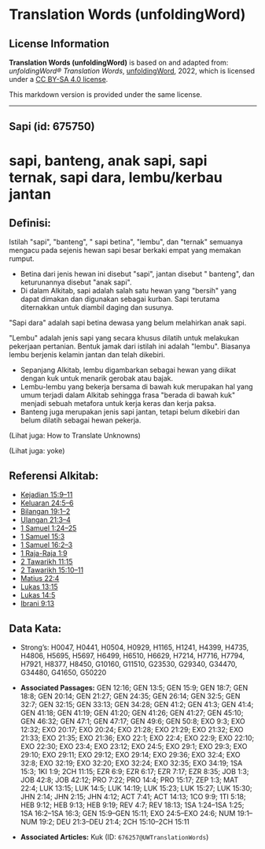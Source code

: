 # Translation Words (unfoldingWord)

## License Information

**Translation Words (unfoldingWord)** is based on and adapted from: _unfoldingWord® Translation Words_, [unfoldingWord](https://unfoldingword.org/utw), 2022, which is licensed under a [CC BY-SA 4.0 license](https://creativecommons.org/licenses/by-sa/4.0/legalcode.en).

This markdown version is provided under the same license.



--------------------------------

## Sapi (id: 675750)

sapi, banteng, anak sapi, sapi ternak, sapi dara, lembu/kerbau jantan
=====================================================================

Definisi:
---------

Istilah "sapi", "banteng", " sapi betina", "lembu", dan "ternak" semuanya mengacu pada sejenis hewan sapi besar berkaki empat yang memakan rumput.

* Betina dari jenis hewan ini disebut "sapi", jantan disebut " banteng", dan keturunannya disebut "anak sapi".
* Di dalam Alkitab, sapi adalah salah satu hewan yang "bersih" yang dapat dimakan dan digunakan sebagai kurban. Sapi terutama diternakkan untuk diambil daging dan susunya.

"Sapi dara" adalah sapi betina dewasa yang belum melahirkan anak sapi.

"Lembu" adalah jenis sapi yang secara khusus dilatih untuk melakukan pekerjaan pertanian. Bentuk jamak dari istilah ini adalah "lembu". Biasanya lembu berjenis kelamin jantan dan telah dikebiri.

* Sepanjang Alkitab, lembu digambarkan sebagai hewan yang diikat dengan kuk untuk menarik gerobak atau bajak.
* Lembu\-lembu yang bekerja bersama di bawah kuk merupakan hal yang umum terjadi dalam Alkitab sehingga frasa "berada di bawah kuk" menjadi sebuah metafora untuk kerja keras dan kerja paksa.
* Banteng juga merupakan jenis sapi jantan, tetapi belum dikebiri dan belum dilatih sebagai hewan pekerja.

(Lihat juga: How to Translate Unknowns)

(Lihat juga: yoke)

Referensi Alkitab:
------------------

* [Kejadian 15:9–11](https://ref.ly/Gen15:9-Gen15:11)
* [Keluaran 24:5–6](https://ref.ly/Exod24:5-Exod24:6)
* [Bilangan 19:1–2](https://ref.ly/Num19:1-Num19:2)
* [Ulangan 21:3–4](https://ref.ly/Deut21:3-Deut21:4)
* [1 Samuel 1:24–25](https://ref.ly/1Sam0:0)
* [1 Samuel 15:3](https://ref.ly/1Sam0:0)
* [1 Samuel 16:2–3](https://ref.ly/1Sam0:0)
* [1 Raja\-Raja 1:9](https://ref.ly/1Kgs0:0)
* [2 Tawarikh 11:15](https://ref.ly/2Chr0:0)
* [2 Tawarikh 15:10–11](https://ref.ly/2Chr0:0)
* [Matius 22:4](https://ref.ly/Matt22:4)
* [Lukas 13:15](https://ref.ly/Luke13:15)
* [Lukas 14:5](https://ref.ly/Luke14:5)
* [Ibrani 9:13](https://ref.ly/Heb9:13)

Data Kata:
----------

* Strong’s: H0047, H0441, H0504, H0929, H1165, H1241, H4399, H4735, H4806, H5695, H5697, H6499, H6510, H6629, H7214, H7716, H7794, H7921, H8377, H8450, G10160, G11510, G23530, G29340, G34470, G34480, G41650, G50220

* **Associated Passages:** GEN 12:16; GEN 13:5; GEN 15:9; GEN 18:7; GEN 18:8; GEN 20:14; GEN 21:27; GEN 24:35; GEN 26:14; GEN 32:5; GEN 32:7; GEN 32:15; GEN 33:13; GEN 34:28; GEN 41:2; GEN 41:3; GEN 41:4; GEN 41:18; GEN 41:19; GEN 41:20; GEN 41:26; GEN 41:27; GEN 45:10; GEN 46:32; GEN 47:1; GEN 47:17; GEN 49:6; GEN 50:8; EXO 9:3; EXO 12:32; EXO 20:17; EXO 20:24; EXO 21:28; EXO 21:29; EXO 21:32; EXO 21:33; EXO 21:35; EXO 21:36; EXO 22:1; EXO 22:4; EXO 22:9; EXO 22:10; EXO 22:30; EXO 23:4; EXO 23:12; EXO 24:5; EXO 29:1; EXO 29:3; EXO 29:10; EXO 29:11; EXO 29:12; EXO 29:14; EXO 29:36; EXO 32:4; EXO 32:8; EXO 32:19; EXO 32:20; EXO 32:24; EXO 32:35; EXO 34:19; 1SA 15:3; 1KI 1:9; 2CH 11:15; EZR 6:9; EZR 6:17; EZR 7:17; EZR 8:35; JOB 1:3; JOB 42:8; JOB 42:12; PRO 7:22; PRO 14:4; PRO 15:17; ZEP 1:3; MAT 22:4; LUK 13:15; LUK 14:5; LUK 14:19; LUK 15:23; LUK 15:27; LUK 15:30; JHN 2:14; JHN 2:15; JHN 4:12; ACT 7:41; ACT 14:13; 1CO 9:9; 1TI 5:18; HEB 9:12; HEB 9:13; HEB 9:19; REV 4:7; REV 18:13; 1SA 1:24–1SA 1:25; 1SA 16:2–1SA 16:3; GEN 15:9–GEN 15:11; EXO 24:5–EXO 24:6; NUM 19:1–NUM 19:2; DEU 21:3–DEU 21:4; 2CH 15:10–2CH 15:11
* **Associated Articles:** Kuk (ID: `676257@UWTranslationWords`)

